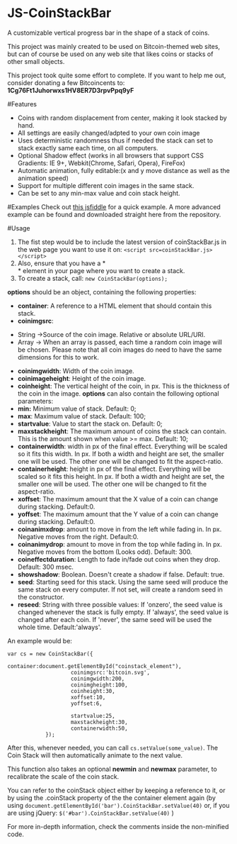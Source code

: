 JS-CoinStackBar
===============

A customizable vertical progress bar in the shape of a stack of coins.

This project was mainly created to be used on Bitcoin-themed web sites, but can of course be used on any web site that likes coins or stacks of other small objects.

This project took quite some effort to complete. If you want to help me out, consider donating a few Bitcoincents to: **1Cg76Ft1Juhorwxs1HV8ER7D3rpvPpq9yF**

#Features
- Coins with random displacement from center, making it look stacked by hand.
- All settings are easily changed/adpted to your own coin image
- Uses deterministic randomness thus if needed the stack can set to stack exactly same each time, on all computers.
- Optional Shadow effect (works in all browsers that support CSS Gradients: IE 9+, Webkit(Chrome, Safari, Opera), FireFox)
- Automatic animation, fully editable:(x and y move distance as well as the animation speed)
- Support for multiple different coin images in the same stack.
- Can be set to any min-max value and coin stack height.

#Examples
Check out [this jsfiddle](http://jsfiddle.net/uHA9F/4/) for a quick example.
A more advanced example can be found and downloaded straight here from the repository.


#Usage

1. The fist step would be to include the latest version of coinStackBar.js in the web page you want to use it on:
```<script src=coinStackBar.js></script>```
2. Also, ensure that you have a * <div> * element in your page where you want to create a stack.
3. To create a stack, call:
```new CoinStackBar(options); ```


**options** should be an object, containing the following properties:
* **container**: A reference to a HTML element that should contain this stack.
*	**coinimgsrc**: 
   -	String ->Source of the coin image. Relative or absolute URL/URI.
   -  Array -> When an array is passed, each time a random coin image will be chosen. Please note that all coin images do need to have the same dimensions for this to work.
* **coinimgwidth**: Width of the coin image.
* **coinimageheight**: Height of the coin image.
* **coinheight**: The vertical height of the coin, in px. This is the thickness of the coin in the image.
**options** can also contain the following optional parameters:
* **min:** Minimum value of stack. Default: 0;
* **max**: Maximum value of stack. Default: 100;
* **startvalue**: Value to start the stack on. Default: 0;
* **maxstackheight**: The maximum amount of coins the stack can contain. This is the amount shown when value >= max. Default: 10;
* **containerwidth**: width in px of the final effect. Everything will be scaled so it fits this width. In px. If both a width and height are set, the smaller one will be used. The other one will be changed to fit the aspect-ratio.
* **containerheight**: height in px of the final effect. Everything will be scaled so it fits this height. In px. If both a width and height are set, the smaller one will be used. The other one will be changed to fit the aspect-ratio.
* **xoffset**: The maximum amount that the X value of a coin can change during stacking. Default:0.
* **yoffset**: The maximum amount that the Y value of a coin can change during stacking. Default:0.
* **coinanimxdrop**: amount to move in from the left while fading in. In px. Negative moves from the right. Default:0.
* **coinanimydrop**: amount to move in from the top while fading in. In px. Negative moves from the bottom (Looks odd). Default: 300.
* **coineffectduration**: Length to fade in/fade out coins when they drop. Default: 300 msec.
* **showshadow**: Boolean. Doesn't create a shadow if false. Default: true.
* **seed**: Starting seed for this stack. Using the same seed will produce the same stack on every computer. If not set, will create a random seed in the constructor.
* **reseed**: String with three possible values: If 'onzero', the seed value is changed whenever the stack is fully empty. If 'always', the seed value is changed after each coin. If 'never', the same seed will be used the whole time. Default:'always'.

An example would be:

``` 
var cs = new CoinStackBar({
					container:document.getElementById("coinstack_element"),
					coinimgsrc:'bitcoin.svg',
					coinimgwidth:200,
					coinimgheight:100,
					coinheight:30,
					xoffset:10,
					yoffset:6,
					
					startvalue:25,
					maxstackheight:30,
					containerwidth:50,
			});
```
			
After this, whenever needed, you can call ```cs.setValue(some_value)```. The Coin Stack will then automatically animate to the next value.

This function also takes an optional **newmin** and **newmax** parameter, to recalibrate the scale of the coin stack.

You can refer to the coinStack object either by keeping a reference to it, or by using the .coinStack property of the the container element again (by using ```document.getElementById('bar').CoinStackBar.setValue(40)``` or, if you are using jQuery: ```$('#bar').CoinStackBar.setValue(40)``` )


For more in-depth information, check the comments inside the non-minified code.
